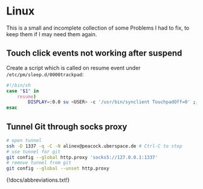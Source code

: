# Linux

This is a small and incomplete collection of some Problems I had to fix, to keep them if I may need them again.

## Touch click events not working after suspend

Create a script which is called on resume event under `/etc/pm/sleep.d/0000trackpad`:

```bash
#!/bin/sh
case "$1" in
    resume)
        DISPLAY=:0.0 su <USER> -c '/usr/bin/synclient TouchpadOff=0' ;;
esac
```

## Tunnel Git through socks proxy

```bash
# open tunnel
ssh -D 1337 -q -C -N alinex@peacock.uberspace.de # Ctrl-C to stop
# use tunnel for git
git config --global http.proxy 'socks5://127.0.0.1:1337'
# remove tunnel from git
git config --global --unset http.proxy
```

{!docs/abbreviations.txt!}
